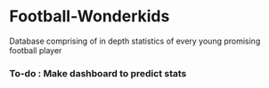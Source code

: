 # Football-Wonderkids
Database comprising of in depth statistics of every young promising football player

### To-do : Make dashboard to predict stats
